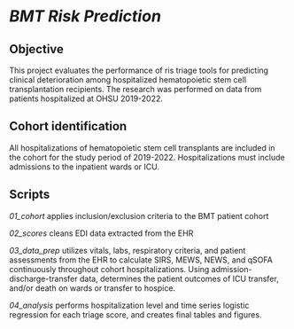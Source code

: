 # *BMT Risk Prediction*

## Objective

This project evaluates the performance of ris triage tools for predicting clinical deterioration among hospitalized hematopoietic stem cell transplantation recipients. The research was performed on data from patients hospitalized at OHSU 2019-2022. 

## Cohort identification
All hospitalizations of hematopoietic stem cell transplants are included in the cohort for the study period of 2019-2022. Hospitalizations must include admissions to the inpatient wards or ICU. 

## Scripts

*01_cohort* applies inclusion/exclusion criteria to the BMT patient cohort

*02_scores* cleans EDI data extracted from the EHR

*03_data_prep* utilizes vitals, labs, respiratory criteria, and patient assessments from the EHR to calculate SIRS, MEWS, NEWS, and qSOFA continuously throughout cohort hospitalizations. Using admission-discharge-transfer data, determines the patient outcomes of ICU transfer, and/or death on wards or transfer to hospice. 

*04_analysis* performs hospitalization level and time series logistic regression for each triage score, and creates final tables and figures. 

